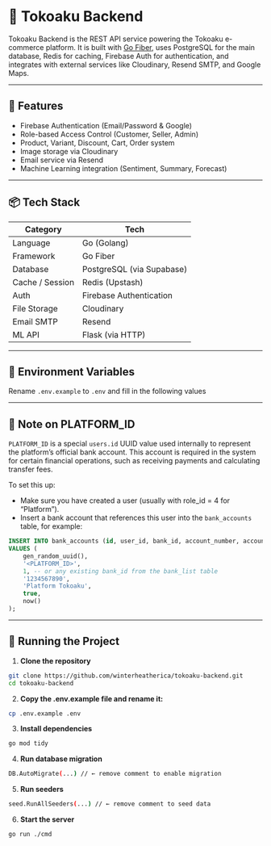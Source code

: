 # 🛒 Tokoaku Backend

Tokoaku Backend is the REST API service powering the Tokoaku e-commerce platform. It is built with [Go Fiber](https://gofiber.io/), uses PostgreSQL for the main database, Redis for caching, Firebase Auth for authentication, and integrates with external services like Cloudinary, Resend SMTP, and Google Maps.

---

## 🚀 Features

- Firebase Authentication (Email/Password & Google)
- Role-based Access Control (Customer, Seller, Admin)
- Product, Variant, Discount, Cart, Order system
- Image storage via Cloudinary
- Email service via Resend
- Machine Learning integration (Sentiment, Summary, Forecast)

---

## 📦 Tech Stack

| Category         | Tech                          |
|------------------|-------------------------------|
| Language         | Go (Golang)                   |
| Framework        | Go Fiber                      |
| Database         | PostgreSQL (via Supabase)     |
| Cache / Session  | Redis (Upstash)               |
| Auth             | Firebase Authentication       |
| File Storage     | Cloudinary                    |
| Email SMTP       | Resend                        |
| ML API           | Flask (via HTTP)              |

---

## 📁 Environment Variables

Rename `.env.example` to `.env` and fill in the following values

---

## 🔑 Note on PLATFORM_ID

`PLATFORM_ID` is a special `users.id` UUID value used internally to represent the platform’s official bank account. This account is required in the system for certain financial operations, such as receiving payments and calculating transfer fees.

To set this up:

- Make sure you have created a user (usually with role_id = 4 for “Platform”).
- Insert a bank account that references this user into the `bank_accounts` table, for example:

```sql
INSERT INTO bank_accounts (id, user_id, bank_id, account_number, account_name, is_active, created_at)
VALUES (
    gen_random_uuid(),
    '<PLATFORM_ID>',
    1, -- or any existing bank_id from the bank_list table
    '1234567890',
    'Platform Tokoaku',
    true,
    now()
);
``` 
---

## 🚀 Running the Project

1. **Clone the repository**

```bash
git clone https://github.com/winterheatherica/tokoaku-backend.git
cd tokoaku-backend
```

2. **Copy the .env.example file and rename it:**

```bash
cp .env.example .env
```

3. **Install dependencies**

```bash
go mod tidy
```

4. **Run database migration**

```bash
DB.AutoMigrate(...) // ← remove comment to enable migration
```

5. **Run seeders**

```bash
seed.RunAllSeeders(...) // ← remove comment to seed data
```

6. **Start the server**

```bash
go run ./cmd
``` 

